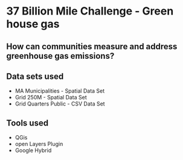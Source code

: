 37 Billion Mile Challenge - Green house gas
============================================


How can communities measure and address greenhouse gas emissions?
-----------------------------------------------------------------


Data sets used
--------------
* MA Municipalities - Spatial Data Set
* Grid 250M - Spatial Data Set
* Grid Quarters Public - CSV Data Set

Tools used
--------------
* QGis
* open Layers Plugin
* Google Hybrid
